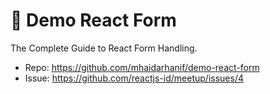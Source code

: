 # 📝 Demo React Form

The Complete Guide to React Form Handling.

- Repo: https://github.com/mhaidarhanif/demo-react-form
- Issue: https://github.com/reactjs-id/meetup/issues/4
